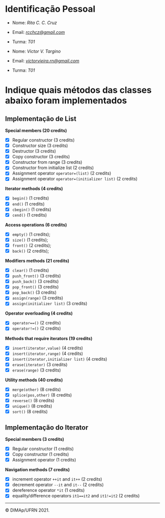 ﻿# Identificação Pessoal

- Nome: *Rita C. C. Cruz*
- Email: *rcchcz@gmail.com*
- Turma: *T01*

- Nome: *Victor V. Targino*
- Email: *victorvieira.rn@gmail.com*
- Turma: *T01*

# Indique quais métodos das classes abaixo foram implementados

## Implementação de List

**Special members (20 credits)**
- [X] Regular constructor (3 credits)
- [X] Constructor size (3 credits)
- [X] Destructor (3 credits)
- [X] Copy constructor (3 credits)
- [X] Constructor from range (3 credits)
- [X] Constructor from initialize list (2 credits)
- [X] Assignment operator `operator=(list)` (2 credits)
- [X] Assignment operator `operator=(initializer list)` (2 credits)

**Iterator methods (4 credits)**
- [X] `begin()` (1 credits)
- [X] `end()` (1 credits)
- [X] `cbegin()` (1 credits)
- [X] `cend()` (1 credits)

**Access operations (6 credits)**
- [X] `empty()` (1 credits);
- [X] `size()` (1 credits);
- [X] `front()` (2 credits);
- [X] `back()` (2 credits);

**Modifiers methods (21 credits)**
- [X] `clear()` (1 credits)
- [X] `push_front()` (3 credits)
- [X] `push_back()` (3 credits)
- [X] `pop_front()` (3 credits)
- [X] `pop_back()` (3 credits)
- [X] `assign(range)` (3 credits)
- [X] `assign(initializer list)` (3 credits)

**Operator overloading (4 credits)**
- [X] `operator==()` (2 credits)
- [X] `operator!=()` (2 credits)

**Methods that require iterators (19 credits)**
- [X] `insert(iterator,value)` (4 credits)
- [X] `insert(iterator,range)` (4 credits)
- [X] `insert(iterator,initializer list)` (4 credits)
- [X] `erase(iterator)` (3 credits)
- [X] `erase(range)` (3 credits)

**Utility methods (40 credits)**
- [X] `merge(other)` (8 credits)
- [X] `splice(pos,other)` (8 credits)
- [X] `reverse()` (8 credits)
- [X] `unique()` (8 credits)
- [X] `sort()` (8 credits)

## Implementação do Iterator

**Special members (3 credits)**
- [X] Regular constructor (1 credits)
- [X] Copy constructor (1 credits)
- [X] Assignment operator (1 credits)

**Navigation methods (7 credits)**
- [X] increment operator `++it` and `it++` (2 credits)
- [X] decrement operator `--it` and `it--` (2 credits)
- [X] dereference operator `*it` (1 credits)
- [X] equality/difference operators `it1==it2` and `it1!=it2` (2 credits)

--------
&copy; DIMAp/UFRN 2021.
